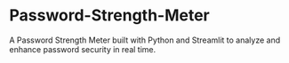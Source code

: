 # Password-Strength-Meter
A Password Strength Meter built with Python and Streamlit to analyze and enhance password security in real time.
